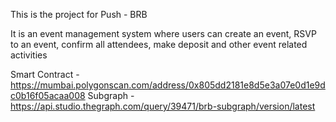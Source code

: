 This is the project for Push - BRB

It is an event management system where users can create an event, RSVP to an event, confirm all attendees, make deposit and other event related activities

Smart Contract - https://mumbai.polygonscan.com/address/0x805dd2181e8d5e3a07e0d1e9dc0b16f05acaa008
Subgraph - https://api.studio.thegraph.com/query/39471/brb-subgraph/version/latest
